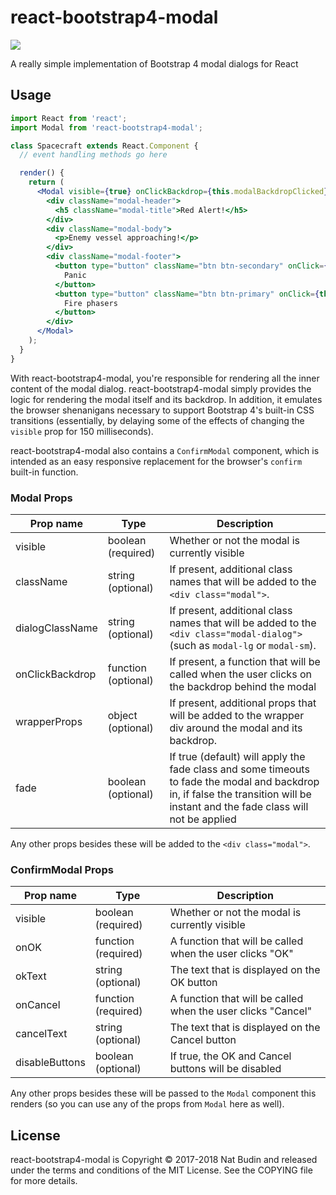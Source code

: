 # react-bootstrap4-modal

<a href="https://nodei.co/npm/react-bootstrap4-modal/"><img src="https://nodei.co/npm/react-bootstrap4-modal.png?downloads=true&downloadRank=true&stars=true"></a>

A really simple implementation of Bootstrap 4 modal dialogs for React

## Usage

```jsx
import React from 'react';
import Modal from 'react-bootstrap4-modal';

class Spacecraft extends React.Component {
  // event handling methods go here

  render() {
    return (
      <Modal visible={true} onClickBackdrop={this.modalBackdropClicked}>
        <div className="modal-header">
          <h5 className="modal-title">Red Alert!</h5>
        </div>
        <div className="modal-body">
          <p>Enemy vessel approaching!</p>
        </div>
        <div className="modal-footer">
          <button type="button" className="btn btn-secondary" onClick={this.onPanic}>
            Panic
          </button>
          <button type="button" className="btn btn-primary" onClick={this.onFirePhasers}>
            Fire phasers
          </button>
        </div>
      </Modal>
    );
  }
}
```

With react-bootstrap4-modal, you're responsible for rendering all the inner content of the modal dialog.  react-bootstrap4-modal simply provides the logic for rendering the modal itself and its backdrop.  In addition, it emulates the browser shenanigans necessary to support Bootstrap 4's built-in CSS transitions (essentially, by delaying some of the effects of changing the `visible` prop for 150 milliseconds).

react-bootstrap4-modal also contains a `ConfirmModal` component, which is intended as an easy responsive replacement for the browser's `confirm` built-in function.

### Modal Props

Prop name       | Type                | Description
----------------|---------------------|-------------
visible         | boolean (required)  | Whether or not the modal is currently visible
className       | string (optional)   | If present, additional class names that will be added to the `<div class="modal">`.
dialogClassName | string (optional)   | If present, additional class names that will be added to the `<div class="modal-dialog">` (such as `modal-lg` or `modal-sm`).
onClickBackdrop | function (optional) | If present, a function that will be called when the user clicks on the backdrop behind the modal
wrapperProps    | object (optional)   | If present, additional props that will be added to the wrapper div around the modal and its backdrop.
fade            | boolean (optional)  | If true (default) will apply the fade class and some timeouts to fade the modal and backdrop in, if false the transition will be instant and the fade class will not be applied

Any other props besides these will be added to the `<div class="modal">`.

### ConfirmModal Props

Prop name       | Type                | Description
----------------|---------------------|-------------
visible         | boolean (required)  | Whether or not the modal is currently visible
onOK            | function (required) | A function that will be called when the user clicks "OK"
okText          | string (optional)   | The text that is displayed on the OK button
onCancel        | function (required) | A function that will be called when the user clicks "Cancel"
cancelText      | string (optional)   | The text that is displayed on the Cancel button
disableButtons  | boolean (optional)  | If true, the OK and Cancel buttons will be disabled

Any other props besides these will be passed to the `Modal` component this renders (so you can use any of the props from `Modal` here as well).

## License

react-bootstrap4-modal is Copyright &copy; 2017-2018 Nat Budin and released under the terms and conditions of the MIT License.  See the COPYING file for more details.
